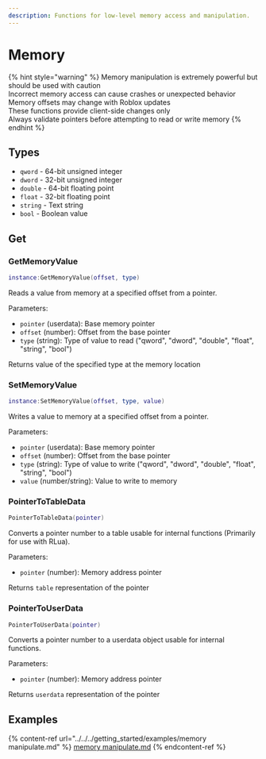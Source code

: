 ```yaml
---
description: Functions for low-level memory access and manipulation.
---
```


# Memory

{% hint style="warning" %}
Memory manipulation is extremely powerful but should be used with caution\
Incorrect memory access can cause crashes or unexpected behavior\
Memory offsets may change with Roblox updates\
These functions provide client-side changes only\
Always validate pointers before attempting to read or write memory
{% endhint %}

## Types

* `qword` - 64-bit unsigned integer
* `dword` - 32-bit unsigned integer
* `double` - 64-bit floating point
* `float` - 32-bit floating point
* `string` - Text string
* `bool` - Boolean value

## Get

### GetMemoryValue

```lua
instance:GetMemoryValue(offset, type)
```

Reads a value from memory at a specified offset from a pointer.

Parameters:

* `pointer` (userdata): Base memory pointer
* `offset` (number): Offset from the base pointer
* `type` (string): Type of value to read ("qword", "dword", "double", "float", "string", "bool")

Returns value of the specified type at the memory location

### SetMemoryValue

```lua
instance:SetMemoryValue(offset, type, value)
```

Writes a value to memory at a specified offset from a pointer.

Parameters:

* `pointer` (userdata): Base memory pointer
* `offset` (number): Offset from the base pointer
* `type` (string): Type of value to write ("qword", "dword", "double", "float", "string", "bool")
* `value` (number/string): Value to write to memory

### PointerToTableData

```lua
PointerToTableData(pointer)
```

Converts a pointer number to a table usable for internal functions (Primarily for use with RLua).

Parameters:

* `pointer` (number): Memory address pointer

Returns `table` representation of the pointer

### PointerToUserData

```lua
PointerToUserData(pointer)
```

Converts a pointer number to a userdata object usable for internal functions.

Parameters:

* `pointer` (number): Memory address pointer

Returns `userdata` representation of the pointer

## Examples

{% content-ref url="../../../getting_started/examples/memory manipulate.md" %}
[memory manipulate.md](<../../../getting_started/examples/memory manipulate.md>)
{% endcontent-ref %}

